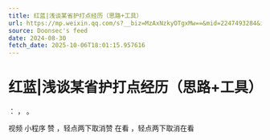 ```yaml
---
title: 红蓝|浅谈某省护打点经历（思路+工具）
url: https://mp.weixin.qq.com/s?__biz=MzAxNzkyOTgxMw==&mid=2247493284&idx=1&sn=cd30fb50d35ebbe2dd3e326d8a27b569
source: Doonsec's feed
date: 2024-08-30
fetch_date: 2025-10-06T18:01:15.957616
---
```


# 红蓝|浅谈某省护打点经历（思路+工具）

：
，
。

视频
小程序
赞
，轻点两下取消赞
在看
，轻点两下取消在看